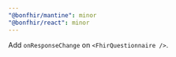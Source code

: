 ```yaml
---
"@bonfhir/mantine": minor
"@bonfhir/react": minor
---
```


Add `onResponseChange` on `<FhirQuestionnaire />`.
